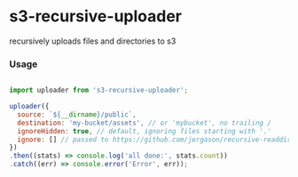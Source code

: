 s3-recursive-uploader
=====================

recursively uploads files and directories to s3

### Usage

```js

import uploader from 's3-recursive-uploader';

uploader({
  source: `${__dirname}/public`,
  destination: 'my-bucket/assets', // or 'mybucket', no trailing /
  ignoreHidden: true, // default, ignoring files starting with '.'
  ignore: [] // passed to https://github.com/jergason/recursive-readdir
})
.then((stats) => console.log('all done:', stats.count))
.catch((err) => console.error('Error', err));

```

